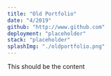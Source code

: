 ```yaml
---
title: "Old Portfolio"
date: "4/2019"
github: "http://www.github.com"
deployment: "placeholder"
stack: "placeholder"
splashImg: "./oldportfolio.png"
---
```


This should be the content

